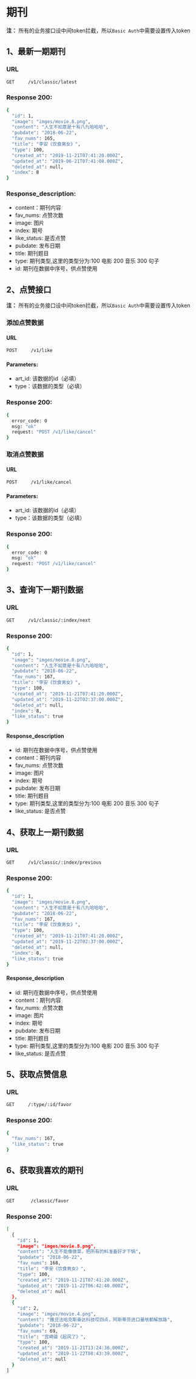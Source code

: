 # 期刊

**注：**
所有的业务接口设中间token拦截，所以`Basic Auth`中需要设置传入token

## 1、最新一期期刊

### URL
```bash
GET     /v1/classic/latest
```

### Response 200:
```bash
{
  "id": 1,
  "image": "imges/movie.8.png",
  "content": "人生不如意是十有八九哈哈哈",
  "pubdate": "2018-06-22",
  "fav_nums": 165,
  "title": "李安《饮食男女》",
  "type": 100,
  "created_at": "2019-11-21T07:41:20.000Z",
  "updated_at": "2019-06-21T07:41:08.000Z",
  "deleted_at": null,
  "index": 8
}
```

### Response_description:
* content：期刊内容
* fav_nums: 点赞次数
* image: 图片
* index: 期号
* like_status: 是否点赞
* pubdate: 发布日期
* title: 期刊题目
* type: 期刊类型,这里的类型分为:100 电影 200 音乐 300 句子
* id: 期刊在数据中序号，供点赞使用


## 2、点赞接口

**注：**
所有的业务接口设中间token拦截，所以`Basic Auth`中需要设置传入token

### 添加点赞数据

#### URL

```bash
POST     /v1/like
```

#### Parameters:
* art_id: 该数据的id（必填）
* type：该数据的类型（必填）

### Response 200:
```bash
{
  error_code: 0
  msg: "ok"
  request: "POST /v1/like/cancel"
}
```

### 取消点赞数据

#### URL

```bash
POST     /v1/like/cancel
```

#### Parameters:
* art_id: 该数据的id（必填）
* type：该数据的类型（必填）

### Response 200:
```bash
{
  error_code: 0
  msg: "ok"
  request: "POST /v1/like/cancel"
}
```

## 3、查询下一期刊数据

### URL
```bash
GET     /v1/classic/:index/next
```

### Response 200:
```bash
{
  "id": 1,
  "image": "imges/movie.8.png",
  "content": "人生不如意是十有八九哈哈哈",
  "pubdate": "2018-06-22",
  "fav_nums": 167,
  "title": "李安《饮食男女》",
  "type": 100,
  "created_at": "2019-11-21T07:41:20.000Z",
  "updated_at": "2019-11-22T02:37:00.000Z",
  "deleted_at": null,
  "index": 8,
  "like_status": true
}
```

#### Response_description
* id: 期刊在数据中序号，供点赞使用
* content：期刊内容
* fav_nums: 点赞次数
* image: 图片
* index: 期号
* pubdate: 发布日期
* title: 期刊题目
* type: 期刊类型,这里的类型分为:100 电影 200 音乐 300 句子
* like_status: 是否点赞

## 4、获取上一期刊数据

### URL
```bash
GET     /v1/classic/:index/previous
```

### Response 200:
```bash
{
  "id": 1,
  "image": "imges/movie.8.png",
  "content": "人生不如意是十有八九哈哈哈",
  "pubdate": "2018-06-22",
  "fav_nums": 167,
  "title": "李安《饮食男女》",
  "type": 100,
  "created_at": "2019-11-21T07:41:20.000Z",
  "updated_at": "2019-11-22T02:37:00.000Z",
  "deleted_at": null,
  "index": 8,
  "like_status": true
}
```

#### Response_description
* id: 期刊在数据中序号，供点赞使用
* content：期刊内容
* fav_nums: 点赞次数
* image: 图片
* index: 期号
* pubdate: 发布日期
* title: 期刊题目
* type: 期刊类型,这里的类型分为:100 电影 200 音乐 300 句子
* like_status: 是否点赞


## 5、获取点赞信息
### URL
```bash
GET     /:type/:id/favor
```

### Response 200:
```bash
{
  "fav_nums": 167,
  "like_status": true
}
```

## 6、获取我喜欢的期刊

### URL
```bash
GET      /classic/favor
```
### Response 200:
```bash
[
  {
    "id": 1,
    "image": "imges/movie.8.png",
    "content": "人生不能像做菜，把所有的料准备好才下锅",
    "pubdate": "2018-06-22",
    "fav_nums": 168,
    "title": "李安《饮食男女》",
    "type": 100,
    "created_at": "2019-11-21T07:41:20.000Z",
    "updated_at": "2019-11-22T06:42:40.000Z",
    "deleted_at": null
  },
  {
    "id": 2,
    "image": "imges/movie.4.png",
    "content": "撒旦法哈克斯奋达科技哎四点，阿斯蒂芬进口量啥都解放路",
    "pubdate": "2018-06-22",
    "fav_nums": 69,
    "title": "宫崎骏《起风了》",
    "type": 100,
    "created_at": "2019-11-21T13:24:36.000Z",
    "updated_at": "2019-11-22T08:43:39.000Z",
    "deleted_at": null
  }
]
```
